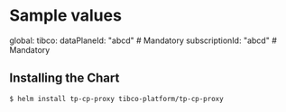 # Sample values
global:
  tibco:
    dataPlaneId: "abcd" # Mandatory
    subscriptionId: "abcd" # Mandatory

## Installing the Chart

```console
$ helm install tp-cp-proxy tibco-platform/tp-cp-proxy
